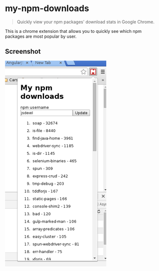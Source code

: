 my-npm-downloads
=====================
> Quickly view your npm packages' download stats in Google Chrome.

This is a chrome extension that allows you to quickly see which npm packages are most popular by user.

## Screenshot

![Viewing npm downloads in chrome][screenshot]


[screenshot]: https://github.com/jsdevel/my-npm-downloads/raw/master/screenshot.png
